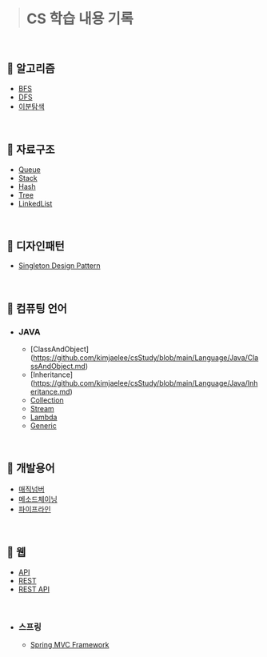 > # **CS 학습 내용 기록**

<br>

## 📌 알고리즘
- [BFS](https://github.com/kimjaelee/csStudy/blob/main/Algorithm/BFS.md)
- [DFS](https://github.com/kimjaelee/csStudy/blob/main/Algorithm/DFS.md)
- [이분탐색](https://github.com/kimjaelee/csStudy/blob/main/Algorithm/%EC%9D%B4%EB%B6%84%ED%83%90%EC%83%89.md)
<br>

## 📌 자료구조
- [Queue](https://github.com/kimjaelee/csStudy/blob/main/DataStructure/Queue.md)
- [Stack](https://github.com/kimjaelee/csStudy/blob/main/DataStructure/Stack.md)
- [Hash](https://github.com/kimjaelee/csStudy/blob/main/DataStructure/Hash.md)
- [Tree](https://github.com/kimjaelee/csStudy/blob/main/DataStructure/Tree.md)
- [LinkedList](https://github.com/kimjaelee/csStudy/blob/main/DataStructure/LinkedList.md)

<br>

## 📌 디자인패턴
- [Singleton Design Pattern](https://github.com/kimjaelee/csStudy/blob/main/Design%20Pattern/MVC%20%ED%8C%A8%ED%84%B4.md)
<br>

## 📌 컴퓨팅 언어 
- ### JAVA
  -  [ClassAndObject] (https://github.com/kimjaelee/csStudy/blob/main/Language/Java/ClassAndObject.md)
  -  [Inheritance] (https://github.com/kimjaelee/csStudy/blob/main/Language/Java/Inheritance.md)
  -  [Collection](https://github.com/kimjaelee/csStudy/blob/main/Language/Java/Collection.md)
  -  [Stream](https://github.com/kimjaelee/csStudy/blob/main/Language/Java/Stream.md)
  -  [Lambda](https://github.com/kimjaelee/csStudy/blob/main/Language/Java/Lambda.md)
  -  [Generic](https://github.com/kimjaelee/csStudy/blob/main/Language/Java/Generic.md)
<br>

## 📌 개발용어
- [매직넘버](https://github.com/kimjaelee/csStudy/blob/main/Development%20Terms/%EB%A7%A4%EC%A7%81%EB%84%98%EB%B2%84.md)
- [메소드체이닝](https://github.com/kimjaelee/csStudy/blob/main/Development%20Terms/%EB%A9%94%EC%86%8C%EB%93%9C%EC%B2%B4%EC%9D%B4%EB%8B%9D.md)
- [파이프라인](https://github.com/kimjaelee/csStudy/blob/main/Development%20Terms/%ED%8C%8C%EC%9D%B4%ED%94%84%EB%9D%BC%EC%9D%B8.md)

<br>

## 📌 웹 
- [API](https://github.com/kimjaelee/csStudy/blob/main/Web/API.md)
- [REST](https://github.com/kimjaelee/csStudy/blob/main/Web/REST.md)
- [REST API](https://github.com/kimjaelee/csStudy/blob/main/Web/REST%20API.md)
<br>

- ### 스프링
  - [Spring MVC Framework](https://github.com/kimjaelee/csStudy/blob/main/Web/Spring/SpringMVCFramework.md)
